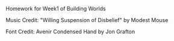 Homework for Week1 of Building Worlds

Music Credit: "Willing Suspension of Disbelief" by Modest Mouse

Font Credit: Avenir Condensed Hand by Jon Grafton

